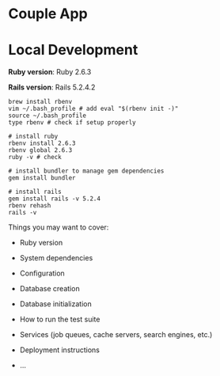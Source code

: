 # Couple App

# Local Development
**Ruby version**: Ruby 2.6.3

**Rails version**: Rails 5.2.4.2

```
brew install rbenv
vim ~/.bash_profile # add eval "$(rbenv init -)"
source ~/.bash_profile
type rbenv # check if setup properly

# install ruby
rbenv install 2.6.3
rbenv global 2.6.3
ruby -v # check

# install bundler to manage gem dependencies
gem install bundler

# install rails
gem install rails -v 5.2.4
rbenv rehash
rails -v
```

Things you may want to cover:

* Ruby version

* System dependencies

* Configuration

* Database creation

* Database initialization

* How to run the test suite

* Services (job queues, cache servers, search engines, etc.)

* Deployment instructions

* ...
